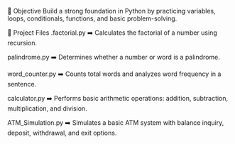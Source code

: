 🎯 Objective
Build a strong foundation in Python by practicing variables, loops, conditionals, functions, and basic problem-solving.

📁 Project Files
.factorial.py ➡️ Calculates the factorial of a number using recursion.

palindrome.py ➡️ Determines whether a number or word is a palindrome.

word_counter.py ➡️ Counts total words and analyzes word frequency in a sentence.

calculator.py ➡️ Performs basic arithmetic operations: addition, subtraction, multiplication, and division.

ATM_Simulation.py ➡️ Simulates a basic ATM system with balance inquiry, deposit, withdrawal, and exit options.

